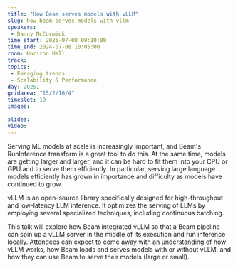 ```yaml
---
title: "How Beam serves models with vLLM"
slug: how-beam-serves-models-with-vllm
speakers:
 - Danny McCormick
time_start: 2025-07-08 09:10:00
time_end: 2024-07-08 10:05:00
room: Horizon Hall
track:
topics: 
 - Emerging trends
 - Scalability & Performance
day: 20251
gridarea: "15/2/16/4"
timeslot: 19
images: 

slides:
video: 
---
```


Serving ML models at scale is increasingly important, and Beam's RunInference transform is a great tool to do this. At the same time, models are getting larger and larger, and it can be hard to fit them into your CPU or GPU and to serve them efficiently. In particular, serving large language models efficiently has grown in importance and difficulty as models have continued to grow.

vLLM is an open-source library specifically designed for high-throughput and low-latency LLM inference. It optimizes the serving of LLMs by employing several specialized techniques, including continuous batching.

This talk will explore how Beam integrated vLLM so that a Beam pipeline can spin up a vLLM server in the middle of its execution and run inference locally. Attendees can expect to come away with an understanding of how vLLM works, how Beam loads and serves models with or without vLLM, and how they can use Beam to serve their models (large or small).